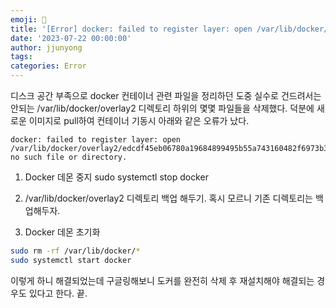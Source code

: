 ```yaml
---
emoji: 🧢
title: '[Error] docker: failed to register layer: open /var/lib/docker/overlay2/... : no such file or directory.'
date: '2023-07-22 00:00:00'
author: jjunyong
tags: 
categories: Error
---
```


디스크 공간 부족으로 docker 컨테이너 관련 파일을 정리하던 도중 실수로 건드려서는 안되는 /var/lib/docker/overlay2 디렉토리 하위의 몇몇 파일들을 삭제했다. 
덕분에 새로운 이미지로 pull하여 컨테이너 기동시 아래와 같은 오류가 났다.

```
docker: failed to register layer: open /var/lib/docker/overlay2/edcdf45eb06780a19684899495b55a743160482f6973b3a4cd6901df483f1a1b/committed: no such file or directory.
```

1. Docker 데몬 중지 
sudo systemctl stop docker

2. /var/lib/docker/overlay2 디렉토리 백업 해두기. 
혹시 모르니 기존 디렉토리는 백업해두자. 

3. Docker 데몬 초기화
```bash
sudo rm -rf /var/lib/docker/*
sudo systemctl start docker
```

이렇게 하니 해결되었는데 구글링해보니 도커를 완전히 삭제 후 재설치해야 해결되는 경우도 있다고 한다. 끝. 